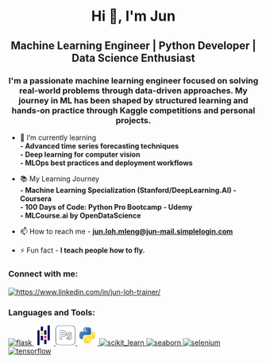 <h1 align="center">Hi 👋, I'm Jun</h1>
<h2 align="center">Machine Learning Engineer | Python Developer | Data Science Enthusiast</h2>
<h3 align="center">I'm a passionate machine learning engineer focused on solving real-world problems through data-driven approaches. My journey in ML has been shaped by structured learning and hands-on practice through Kaggle competitions and personal projects.</h3>

- 🌱 I’m currently learning<br>
**- Advanced time series forecasting techniques**<br>
**- Deep learning for computer vision**<br>
**- MLOps best practices and deployment workflows**

- 📚 My Learning Journey<br>
**- Machine Learning Specialization (Stanford/DeepLearning.AI) - Coursera**<br>
**- 100 Days of Code: Python Pro Bootcamp - Udemy**<br>
**- MLCourse.ai by OpenDataScience**

- 📫 How to reach me - 
**jun.loh.mleng@jun-mail.simplelogin.com**

- ⚡ Fun fact - 
**I teach people how to fly.**

<h3 align="left">Connect with me:</h3>
<p align="left">
<a href="https://linkedin.com/in/https://www.linkedin.com/in/jun-loh-trainer/" target="blank"><img align="center" src="https://raw.githubusercontent.com/rahuldkjain/github-profile-readme-generator/master/src/images/icons/Social/linked-in-alt.svg" alt="https://www.linkedin.com/in/jun-loh-trainer/" height="30" width="40" /></a>
</p>

<h3 align="left">Languages and Tools:</h3>
<p align="left"> <a href="https://flask.palletsprojects.com/" target="_blank" rel="noreferrer"> <img src="https://www.vectorlogo.zone/logos/pocoo_flask/pocoo_flask-icon.svg" alt="flask" width="40" height="40"/> </a> <a href="https://pandas.pydata.org/" target="_blank" rel="noreferrer"> <img src="https://raw.githubusercontent.com/devicons/devicon/2ae2a900d2f041da66e950e4d48052658d850630/icons/pandas/pandas-original.svg" alt="pandas" width="40" height="40"/> </a> <a href="https://www.photoshop.com/en" target="_blank" rel="noreferrer"> <img src="https://raw.githubusercontent.com/devicons/devicon/master/icons/photoshop/photoshop-line.svg" alt="photoshop" width="40" height="40"/> </a> <a href="https://www.python.org" target="_blank" rel="noreferrer"> <img src="https://raw.githubusercontent.com/devicons/devicon/master/icons/python/python-original.svg" alt="python" width="40" height="40"/> </a> <a href="https://scikit-learn.org/" target="_blank" rel="noreferrer"> <img src="https://upload.wikimedia.org/wikipedia/commons/0/05/Scikit_learn_logo_small.svg" alt="scikit_learn" width="40" height="40"/> </a> <a href="https://seaborn.pydata.org/" target="_blank" rel="noreferrer"> <img src="https://seaborn.pydata.org/_images/logo-mark-lightbg.svg" alt="seaborn" width="40" height="40"/> </a> <a href="https://www.selenium.dev" target="_blank" rel="noreferrer"> <img src="https://raw.githubusercontent.com/detain/svg-logos/780f25886640cef088af994181646db2f6b1a3f8/svg/selenium-logo.svg" alt="selenium" width="40" height="40"/> </a> <a href="https://www.tensorflow.org" target="_blank" rel="noreferrer"> <img src="https://www.vectorlogo.zone/logos/tensorflow/tensorflow-icon.svg" alt="tensorflow" width="40" height="40"/> </a> </p>
